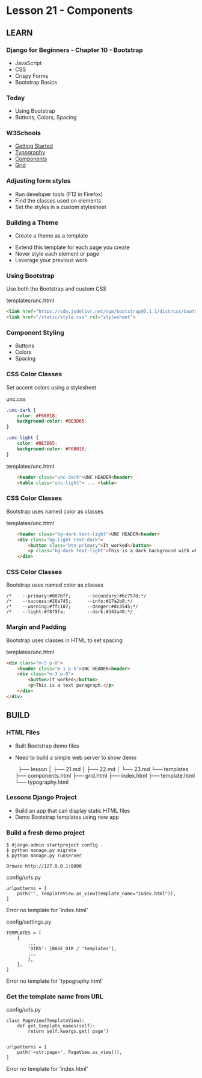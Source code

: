 # Lesson 21 - Components

## LEARN

### Django for Beginners - Chapter 10 - Bootstrap
- JavaScript
- CSS
- Crispy Forms
- Bootstrap Basics


### Today
- Using Bootstrap
- Buttons, Colors, Spacing


### W3Schools
* [Getting Started](https://www.w3schools.com/bootstrap5/index.php)
* [Typography](https://www.w3schools.com/bootstrap5/bootstrap_typography.php)
* [Components](https://www.w3schools.com/bootstrap5/bootstrap_buttons.php)
* [Grid](https://www.w3schools.com/bootstrap5/bootstrap_grid_basic.php)


### Adjusting form styles
* Run developer tools (F12 in Firefox)
* Find the classes used on elements
* Set the styles in a custom stylesheet


### Building a Theme 
- Create a theme as a template
* Extend this template for each page you create
* Never style each element or page
* Leverage your previous work


### Using Bootstrap
Use both the Bootstrap and custom CSS

templates/unc.html

```html
<link href="https://cdn.jsdelivr.net/npm/bootstrap@5.1.1/dist/css/bootstrap.min.css" rel="stylesheet">
<link href="/static/style.css" rel="stylesheet">
```


### Component Styling
- Buttons
- Colors
- Spacing


### CSS Color Classes
Set accent colors using a stylesheet

unc.css

```css
.unc-dark {
    color: #F6B018;
    background-color: #0E3D65;
}

.unc-light {
    color: #0E3D65;
    background-color: #F6B018;
}
```

templates/unc.html

```html
    <header class="unc-dark">UNC HEADER<header>
    <table class="unc-light"> ... <table>
```


### CSS Color Classes
Bootstrap uses named color as classes

templates/unc.html

```html
    <header class="bg-dark text-light">UNC HEADER<header>
    <div class="bg-light text-dark">
        <button class="btn-primary">It worked</button>
        <p class="bg-dark text-light">This is a dark background with white text.</p>
    </div>
```


### CSS Color Classes
Bootstrap uses named color as classes

    /*    --primary:#007bff;      --secondary:#6c757d;*/
    /*    --success:#28a745;      --info:#17a2b8;*/
    /*    --warning:#ffc107;      --danger:#dc3545;*/
    /*    --light:#f8f9fa;        --dark:#343a40;*/


### Margin and Padding
Bootstrap uses classes in HTML to set spacing

templates/unc.html

```html
<div class="m-5 p-0">
    <header class="m-1 p-5">UNC HEADER<header>
    <div class="m-3 p-0">
        <button>It worked</button>
        <p>This is a text paragraph.</p>
    </div>
</div>
```


## BUILD

### HTML Files
* Built Bootstrap demo files
* Need to build a simple web server to show demo

    .
    ├── lesson
    │   ├── 21.md
    │   ├── 22.md
    │   └── 23.md
    └── templates
        ├── components.html
        ├── grid.html
        ├── index.html
        ├── template.html
        └── typography.html


### Lessons Django Project
* Build an app that can display static HTML files
* Demo Bootstrap templates using new app


### Build a fresh demo project

    $ django-admin startproject config .
    $ python manage.py migrate
    $ python manage.py runserver

    Browse http://127.0.0.1:8000

config/urls.py

    urlpatterns = [
        path('', TemplateView.as_view(template_name="index.html")),
    ]

Error no template for 'index.html'

config/settings.py

    TEMPLATES = [
        {
            ...
            'DIRS': [BASE_DIR / 'templates'],
            ...
            },
        },
    ]

Error no template for 'typography.html'


### Get the template name from URL

config/urls.py

    class PageView(TemplateView):
        def get_template_names(self):
            return self.kwargs.get('page')


    urlpatterns = [
        path('<str:page>', PageView.as_view()),
    ]


Error no template for 'index.html'



